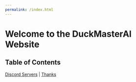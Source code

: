 ```yaml
---
permalink: /index.html
---
```

# Welcome to the DuckMasterAl Website
## Table of Contents
[Discord Servers](https://duckmasteral.github.io/discord) | [Thanks](https://duckmasteral.github.io/thanks)
